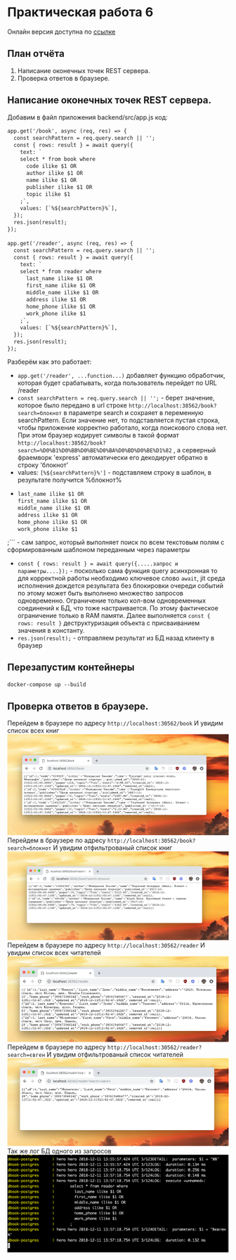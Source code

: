 # Практическая работа 6
Онлайн версия доступна по [ссылке](https://github.com/specialistvlad/dut-db-organization-and-knowledges/blob/master/results/lab6.md)

## План отчёта
1. Написание оконечных точек REST сервера.
2. Проверка ответов в браузере.

## Написание оконечных точек REST сервера.

Добавим в файл приложения backend/src/app.js код:
```
app.get('/book', async (req, res) => {
  const searchPattern = req.query.search || '';
  const { rows: result } = await query({
    text: `
    select * from book where
      code ilike $1 OR
      author ilike $1 OR
      name ilike $1 OR
      publisher ilike $1 OR
      topic ilike $1
    ;`,
    values: [`%${searchPattern}%`],
  });
  res.json(result);
});

app.get('/reader', async (req, res) => {
  const searchPattern = req.query.search || '';
  const { rows: result } = await query({
    text: `
    select * from reader where
      last_name ilike $1 OR
      first_name ilike $1 OR
      middle_name ilike $1 OR
      address ilike $1 OR
      home_phone ilike $1 OR
      work_phone ilike $1
    ;`,
    values: [`%${searchPattern}%`],
  });
  res.json(result);
});
```
Разберём как это работает:
* `app.get('/reader', ...function...)` добавляет функцию обработчик, которая будет срабатывать, когда пользователь перейдет по URL /reader
* `const searchPattern = req.query.search || '';` - берет значение, которое было передано в url строке `http://localhost:38562/book?search=блокнот` в параметре search и сохраяет в переменную searchPattern. Если значение нет, то подставляется пустая строка, чтобы приложение корректно работало, когда поискового слова нет. При этом браузер кодирует символы в такой формат `http://localhost:38562/book?search=%D0%B1%D0%BB%D0%BE%D0%BA%D0%BD%D0%BE%D1%82` , а серверный фраемворк 'express' автоматически его декодирует обратно в строку 'блокнот'
* values: `[%${searchPattern}%']` - подставляем строку в шаблон, в результате получится %блокнот%
* ```select * from reader where
  last_name ilike $1 OR
  first_name ilike $1 OR
  middle_name ilike $1 OR
  address ilike $1 OR
  home_phone ilike $1 OR
  work_phone ilike $1
;``` - сам запрос, который выполняет поиск по всем текстовым полям с сформированным шаблоном переданным через параметры
* `const { rows: result } = await query({.....запрос и параметры....});` - посколько сама функция query асинхронная то для корректной работы необходимо ключевое слово `await`, jit среда исполнения дождется результата без блокировки очереди событий по этому может быть выполнено множество запросов одновременно. Ограничение только кол-вом одновременных соединений к БД, что тоже настраивается. По этому фактическое ограничение только в RAM памяти. Далее выполняется `const { rows: result }` деструктуризация объекта с присваиванием значения в константу.
* `res.json(result);` - отправляем результат из БД назад клиенту в браузер

## Перезапустим контейнеры
`docker-compose up --build`


## Проверка ответов в браузере.
Перейдем в браузере по адресу `http://localhost:30562/book` И увидим список всех книг
![Результат работы](./screenshots/lab6-screen-1.png)
Перейдем в браузере по адресу `http://localhost:30562/book?search=блокнот` И увидим отфильтрованый список книг
![Результат работы](./screenshots/lab6-screen-2.png)
Перейдем в браузере по адресу `http://localhost:30562/reader` И увидим список всех читателей
![Результат работы](./screenshots/lab6-screen-3.png)
Перейдем в браузере по адресу `http://localhost:30562/reader?search=євген` И увидим отфильтрованый список читателей
![Результат работы](./screenshots/lab6-screen-4.png)
Так же лог БД одного из запросов
![Результат работы](./screenshots/lab6-screen-5.png)
